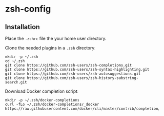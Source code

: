 # zsh-config

## Installation
Place the `.zshrc` file the your home user directory.

Clone the needed plugins in a `.zsh` directory:
```
mkdir -p ~/.zsh
cd ~/.zsh
git clone https://github.com/zsh-users/zsh-completions.git
git clone https://github.com/zsh-users/zsh-syntax-highlighting.git
git clone https://github.com/zsh-users/zsh-autosuggestions.git
git clone https://github.com/zsh-users/zsh-history-substring-search.git
```

Download Docker completion script:
```
mkdir -p ~/.zsh/docker-completions
curl -fLo ~/.zsh/docker-completions/_docker https://raw.githubusercontent.com/docker/cli/master/contrib/completion/zsh/_docker
```
